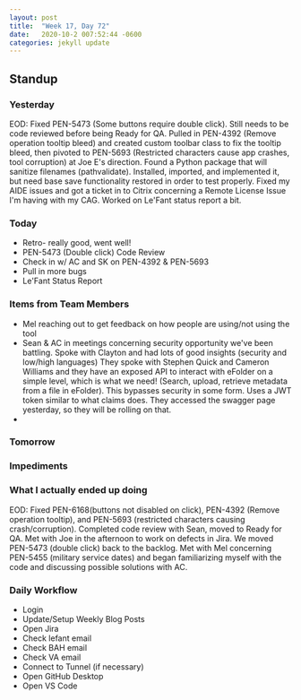 ```yaml
---
layout: post
title:  "Week 17, Day 72"
date:   2020-10-2 007:52:44 -0600
categories: jekyll update
---
```


## Standup
  
### Yesterday
EOD: Fixed PEN-5473 (Some buttons require double click). Still needs to be code reviewed before being Ready for QA. Pulled in PEN-4392 (Remove operation tooltip bleed) and created custom toolbar class to fix the tooltip bleed, then pivoted to PEN-5693 (Restricted characters cause app crashes, tool corruption) at Joe E's direction. Found a Python package that will sanitize filenames (pathvalidate). Installed, imported, and implemented it, but need base save functionality restored in order to test properly. Fixed my AIDE issues and got a ticket in to Citrix concerning a Remote License Issue I'm having with my CAG. Worked on Le'Fant status report a bit.

### Today
* Retro- really good, went well!
* PEN-5473 (Double click) Code Review
* Check in w/ AC and SK on PEN-4392 & PEN-5693
* Pull in more bugs
* Le'Fant Status Report

### Items from Team Members
* Mel reaching out to get feedback on how people are using/not using the tool
* Sean & AC in meetings concerning security opportunity we've been battling. Spoke with Clayton and had lots of good insights (security and low/high languages) They spoke with Stephen Quick and Cameron Williams and they have an exposed API to interact with eFolder on a simple level, which is what we need! (Search, upload, retrieve metadata from a file in eFolder). This bypasses security in some form. Uses a JWT token similar to what claims does. They accessed the swagger page yesterday, so they will be rolling on that.
* 

### Tomorrow
 
### Impediments

### What I actually ended up doing
 EOD: Fixed PEN-6168(buttons not disabled on click), PEN-4392 (Remove operation tooltip), and PEN-5693 (restricted characters causing crash/corruption). Completed code review with Sean, moved to Ready for QA. Met with Joe in the afternoon to work on defects in Jira. We moved PEN-5473 (double click) back to the backlog. Met with Mel concerning PEN-5455 (military service dates) and began familiarizing myself with the code and discussing possible solutions with AC.  

### Daily Workflow
* Login
* Update/Setup Weekly Blog Posts
* Open Jira
* Check lefant email
* Check BAH email
* Check VA email
* Connect to Tunnel (if necessary)
* Open GitHub Desktop
* Open VS Code

